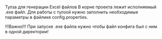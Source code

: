 Тулза для генерации Excel файлов
В корне проекта лежит исполняемый .exe файл.
Для работы с тулзой нужно заполнить необходимые параметры в файлике config.properties.

!!!Важно!!!
При запуске .exe файла нужно чтобы файл конфига был с ним в одной директории!
